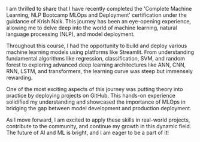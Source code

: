 I am thrilled to share that I have recently completed the 'Complete Machine Learning, NLP Bootcamp MLOps and Deployment' certification under the guidance of Krish Naik. This journey has been an eye-opening experience, allowing me to delve deep into the world of machine learning, natural language processing (NLP), and model deployment.

Throughout this course, I had the opportunity to build and deploy various machine learning models using platforms like Streamlit. From understanding fundamental algorithms like regression, classification, SVM, and random forest to exploring advanced deep learning architectures like ANN, CNN, RNN, LSTM, and transformers, the learning curve was steep but immensely rewarding.

One of the most exciting aspects of this journey was putting theory into practice by deploying projects on GitHub. This hands-on experience solidified my understanding and showcased the importance of MLOps in bridging the gap between model development and production deployment.

As I move forward, I am excited to apply these skills in real-world projects, contribute to the community, and continue my growth in this dynamic field. The future of AI and ML is bright, and I am eager to be a part of it!
